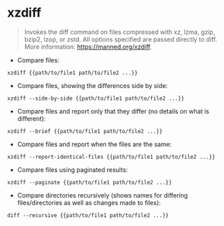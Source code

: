 # xzdiff

> Invokes the diff command on files compressed with xz, lzma, gzip, bzip2, lzop, or zstd.
> All options specified are passed directly to diff.
> More information: <https://manned.org/xzdiff>.

- Compare files:

`xzdiff {{path/to/file1 path/to/file2 ...}}`

- Compare files, showing the differences side by side:

`xzdiff --side-by-side {{path/to/file1 path/to/file2 ...}}`

- Compare files and report only that they differ (no details on what is different):

`xzdiff --brief {{path/to/file1 path/to/file2 ...}}`

- Compare files and report when the files are the same:

`xzdiff --report-identical-files {{path/to/file1 path/to/file2 ...}}`

- Compare files using paginated results:

`xzdiff --paginate {{path/to/file1 path/to/file2 ...}}`

- Compare directories recursively (shows names for differing files/directories as well as changes made to files):

`diff --recursive {{path/to/file1 path/to/file2 ...}}`
